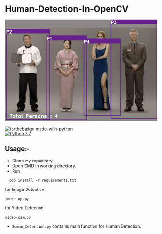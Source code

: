 # Human-Detection-In-OpenCV

![](human_img_output.jpg)


[![forthebadge made-with-python](http://ForTheBadge.com/images/badges/made-with-python.svg)](https://www.python.org/)                 
[![Python 3.7](https://img.shields.io/badge/python-3.7-blue.svg)](https://www.python.org/downloads/release/python-370/)   


## Usage:-

- Clone my repository.
- Open CMD in working directory.
- Run 
``` commandline
  pip install -r requirements.txt
 ```
 for Image Detection 
```commandline
image_op.py
``` 
for Video Detection
```commandline
video-cam.py
```
- `Human_Detection.py` contains main function for Human Detection.
